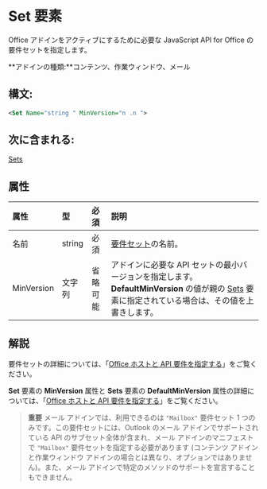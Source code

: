 
# <a name="set-element"></a>Set 要素
Office アドインをアクティブにするために必要な JavaScript API for Office の要件セットを指定します。

 **アドインの種類:**コンテンツ、作業ウィンドウ、メール


## <a name="syntax:"></a>構文:


```XML
<Set Name="string " MinVersion="n .n ">
```


## <a name="contained-in:"></a>次に含まれる:

[Sets](../../reference/manifest/sets.md)


## <a name="attributes"></a>属性



|**属性**|**型**|**必須**|**説明**|
|:-----|:-----|:-----|:-----|
|名前|string|必須|[要件セット](../../docs/overview/specify-office-hosts-and-api-requirements.md#set-the-requirements-element-in-the-manifest)の名前。|
|MinVersion|文字列|省略可能|アドインに必要な API セットの最小バージョンを指定します。**DefaultMinVersion** の値が親の [Sets](../../reference/manifest/sets.md) 要素に指定されている場合は、その値を上書きします。|

## <a name="remarks"></a>解説

要件セットの詳細については、「[Office ホストと API 要件を指定する](../../docs/overview/specify-office-hosts-and-api-requirements.md#specify-office-hosts-and-api-requirements)」をご覧ください。

**Set** 要素の **MinVersion** 属性と **Sets** 要素の **DefaultMinVersion** 属性の詳細については、「[Office ホストと API 要件を指定する](../../docs/overview/specify-office-hosts-and-api-requirements.md#set-the-requirements-element-in-the-manifest)」をご覧ください。


 >**重要**  メール アドインでは、利用できるのは `"Mailbox"` 要件セット 1 つのみです。この要件セットには、Outlook のメール アドインでサポートされている API のサブセット全体が含まれ、メール アドインのマニフェストで `"Mailbox"` 要件セットを指定する必要があります (コンテンツ アドインと作業ウィンドウ アドインの場合とは異なり、オプションではありません)。また、メール アドインで特定のメソッドのサポートを宣言することもできません。

